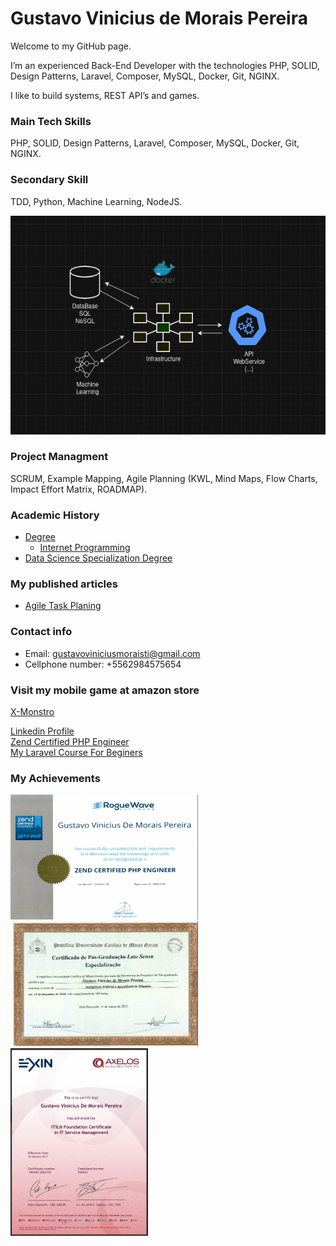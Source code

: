 # Gustavo Vinicius de Morais Pereira

Welcome to my GitHub page.

I’m an experienced Back-End Developer with the technologies PHP, SOLID, Design Patterns, Laravel, Composer, MySQL, Docker, Git, NGINX.

I like to build systems, REST API’s and games.

### Main Tech Skills
PHP, SOLID, Design Patterns, Laravel, Composer, MySQL, Docker, Git, NGINX.

### Secondary Skill
TDD, Python, Machine Learning, NodeJS.

<img src="./achievements/BackEndAPI_DataEngineering.png" width="600" height="350" />

### Project Managment
SCRUM, Example Mapping, Agile Planning (KWL, Mind Maps, Flow Charts, Impact Effort Matrix, ROADMAP).

### Academic History
- [Degree](./achievements/DegreeGradesHistory.pdf) <br>
    - [Internet Programming](./achievements/internetProgramming.pdf) <br>
- [Data Science Specialization Degree](./achievements/DataScienceDegreeGrades.pdf) <br>

### My published articles
- [Agile Task Planing](https://medium.com/@gustavoviniciusmoraisti/agile-task-planning-for-system-developers-585fed59b09d)

### Contact info
- Email: gustavoviniciusmoraisti@gmail.com
- Cellphone number: +5562984575654

### Visit my mobile game at amazon store
[X-Monstro](https://www.amazon.com/gp/product/B0BY7814RC)

[Linkedin Profile](https://www.linkedin.com/in/gustavo-vinicius/)
<br/>
[Zend Certified PHP Engineer](https://www.zend-zce.com/en/yellow-pages/ZEND031130)
<br/>
[My Laravel Course For Beginers](https://www.udemy.com/course/laravel-8-quick-start/)

### My Achievements
<img src="achievements/GustavoPHPEngineer.png" width="300" height="200">
<img src="achievements/postdegreefront.png" width="300" height="200">
<img src="achievements/itil.png" width="220" height="300">


